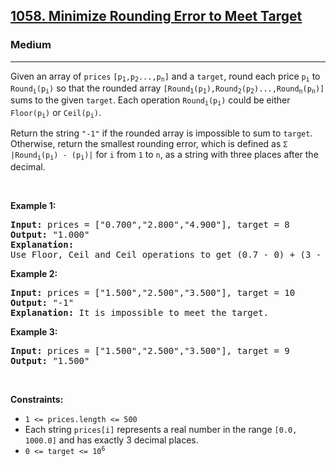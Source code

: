 <h2><a href="https://leetcode.com/problems/minimize-rounding-error-to-meet-target/">1058. Minimize Rounding Error to Meet Target</a></h2><h3>Medium</h3><hr><div><p>Given an array of <code>prices</code> <code>[p<sub>1</sub>,p<sub>2</sub>...,p<sub>n</sub>]</code> and a <code>target</code>, round each price <code>p<sub>i</sub></code> to <code>Round<sub>i</sub>(p<sub>i</sub>)</code> so that the rounded array <code>[Round<sub>1</sub>(p<sub>1</sub>),Round<sub>2</sub>(p<sub>2</sub>)...,Round<sub>n</sub>(p<sub>n</sub>)]</code> sums to the given <code>target</code>. Each operation <code>Round<sub>i</sub>(p<sub>i</sub>)</code> could be either <code>Floor(p<sub>i</sub>)</code> or <code>Ceil(p<sub>i</sub>)</code>.</p>

<p>Return the string <code>"-1"</code> if the rounded array is impossible to sum to <code>target</code>. Otherwise, return the smallest rounding error, which is defined as <code>Σ |Round<sub>i</sub>(p<sub>i</sub>) - (p<sub>i</sub>)|</code> for <italic><code>i</code></italic> from <code>1</code> to <italic><code>n</code></italic>, as a string with three places after the decimal.</p>

<p>&nbsp;</p>
<p><strong class="example">Example 1:</strong></p>

<pre><strong>Input:</strong> prices = ["0.700","2.800","4.900"], target = 8
<strong>Output:</strong> "1.000"
<strong>Explanation:</strong>
Use Floor, Ceil and Ceil operations to get (0.7 - 0) + (3 - 2.8) + (5 - 4.9) = 0.7 + 0.2 + 0.1 = 1.0 .
</pre>

<p><strong class="example">Example 2:</strong></p>

<pre><strong>Input:</strong> prices = ["1.500","2.500","3.500"], target = 10
<strong>Output:</strong> "-1"
<strong>Explanation:</strong> It is impossible to meet the target.
</pre>

<p><strong class="example">Example 3:</strong></p>

<pre><strong>Input:</strong> prices = ["1.500","2.500","3.500"], target = 9
<strong>Output:</strong> "1.500"
</pre>

<p>&nbsp;</p>
<p><strong>Constraints:</strong></p>

<ul>
	<li><code>1 &lt;= prices.length &lt;= 500</code></li>
	<li>Each string&nbsp;<code>prices[i]</code> represents a real number in the range <code>[0.0, 1000.0]</code> and has exactly 3 decimal places.</li>
	<li><code>0 &lt;= target &lt;= 10<sup>6</sup></code></li>
</ul>
</div>